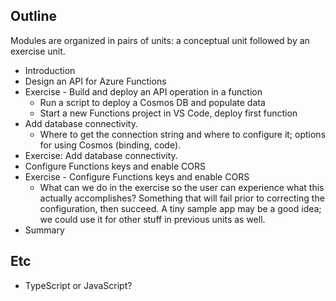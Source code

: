 ## Outline

Modules are organized in pairs of units: a conceptual unit followed by an exercise unit.

- Introduction
- Design an API for Azure Functions
- Exercise - Build and deploy an API operation in a function
  - Run a script to deploy a Cosmos DB and populate data
  - Start a new Functions project in VS Code, deploy first function
- Add database connectivity.
  - Where to get the connection string and where to configure it; options for using Cosmos (binding, code).
- Exercise: Add database connectivity.
- Configure Functions keys and enable CORS
- Exercise - Configure Functions keys and enable CORS
  - What can we do in the exercise so the user can experience what this actually accomplishes? Something that will fail prior to correcting the configuration, then succeed. A tiny sample app may be a good idea; we could use it for other stuff in previous units as well.
- Summary

## Etc

- TypeScript or JavaScript?
